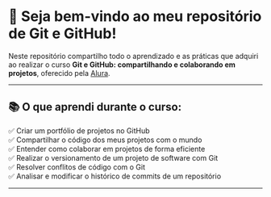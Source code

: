 # 👋 Seja bem-vindo ao meu repositório de Git e GitHub!

Neste repositório compartilho todo o aprendizado e as práticas que adquiri ao realizar o curso **Git e GitHub: compartilhando e colaborando em projetos**, oferecido pela [Alura](https://www.alura.com.br/).

---

## 📚 O que aprendi durante o curso:

✅ Criar um portfólio de projetos no GitHub  
✅ Compartilhar o código dos meus projetos com o mundo  
✅ Entender como colaborar em projetos de forma eficiente  
✅ Realizar o versionamento de um projeto de software com Git  
✅ Resolver conflitos de código com o Git  
✅ Analisar e modificar o histórico de commits de um repositório

---
